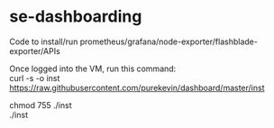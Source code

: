 # se-dashboarding
Code to install/run prometheus/grafana/node-exporter/flashblade-exporter/APIs

Once logged into the VM, run this command:<br>
curl -s -o inst https://raw.githubusercontent.com/purekevin/dashboard/master/inst

chmod 755 ./inst<br>
./inst


